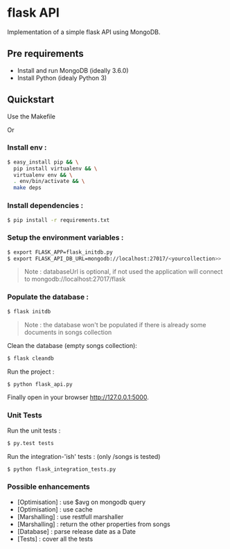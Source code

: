 # flask API
Implementation of a simple flask API using MongoDB.

## Pre requirements
* Install and run MongoDB (ideally 3.6.0)
* Install Python (idealy Python 3)

## Quickstart
Use the Makefile

  Or
  
### Install env :
```sh
$ easy_install pip && \
  pip install virtualenv && \
  virtualenv env && \
  . env/bin/activate && \
  make deps
```

### Install dependencies :
```sh
$ pip install -r requirements.txt
```

### Setup the environment variables :
```sh
$ export FLASK_APP=flask_initdb.py
$ export FLASK_API_DB_URL=mongodb://localhost:27017/<yourcollection>>
```

> Note : databaseUrl is optional, if not used the application will connect to mongodb://localhost:27017/flask

### Populate the database :
```sh
$ flask initdb
```

> Note : the database won't be populated if there is already some documents in songs collection

Clean the database (empty songs collection):
```sh
$ flask cleandb
```

Run the project :
```sh
$ python flask_api.py
```

Finally open in your browser http://127.0.0.1:5000.

### Unit Tests
Run the unit tests :
```sh
$ py.test tests
```
Run the integration-'ish' tests : (only /songs is tested)
```sh
$ python flask_integration_tests.py
```

### Possible enhancements

* [Optimisation] : use $avg on mongodb query
* [Optimisation] : use cache
* [Marshalling] : use restfull marshaller
* [Marshalling] : return the other properties from songs
* [Database] : parse release date as a Date
* [Tests] : cover all the tests
